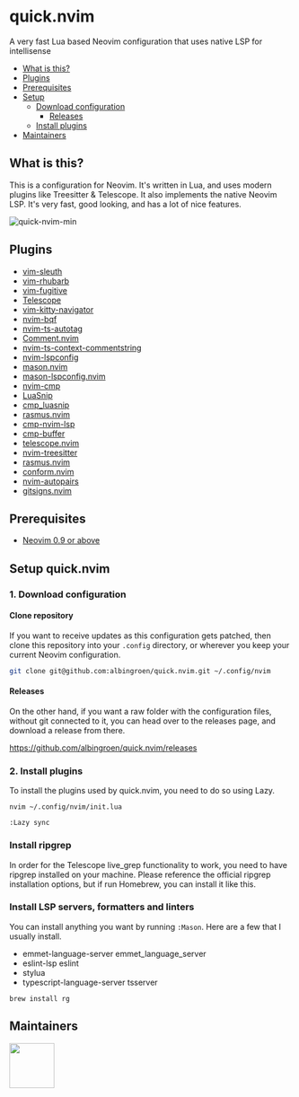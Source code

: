 # quick.nvim

A very fast Lua based Neovim configuration that uses native LSP for intellisense

- [What is this?](#what-is-this)
- [Plugins](#plugins)
- [Prerequisites](#prerequisites)
- [Setup](#setup-quicknvim)
  - [Download configuration](#1-download-configuration)
    - [Releases](#releases)
  - [Install plugins](#2-install-plugins)
- [Maintainers](#maintainers)

## What is this?

This is a configuration for Neovim. It's written in Lua, and uses modern plugins like Treesitter & Telescope. It also implements the native Neovim LSP. It's very fast, good looking, and has a lot of nice features.

![quick-nvim-min](https://github.com/albingroen/quick.nvim/assets/19674362/3721f3a0-7198-4e23-9d76-a907dadb91ff)

## Plugins

- [vim-sleuth](https://github.com/tpope/vim-sleuth)
- [vim-rhubarb](https://github.com/tpope/vim-rhubarb)
- [vim-fugitive](https://github.com/tpope/vim-fugitive)
- [Telescope](https://github.com/nvim-telescope/telescope.nvim)
- [vim-kitty-navigator](https://github.com/knubie/vim-kitty-navigator)
- [nvim-bqf](https://github.com/kevinhwang91/nvim-bqf)
- [nvim-ts-autotag](https://github.com/windwp/nvim-ts-autotag)
- [Comment.nvim](https://github.com/numToStr/Comment.nvim)
- [nvim-ts-context-commentstring](https://github.com/JoosepAlviste/nvim-ts-context-commentstring)
- [nvim-lspconfig](https://github.com/neovim/nvim-lspconfig)
- [mason.nvim](https://github.com/williamboman/mason.nvim)
- [mason-lspconfig.nvim](https://github.com/williamboman/mason-lspconfig.nvim)
- [nvim-cmp](https://github.com/hrsh7th/nvim-cmp)
- [LuaSnip](https://github.com/L3MON4D3/LuaSnip)
- [cmp_luasnip](https://github.com/saadparwaiz1/cmp_luasnip)
- [rasmus.nvim](https://github.com/kvrohit/rasmus.nvim)
- [cmp-nvim-lsp](https://github.com/hrsh7th/cmp-nvim-lsp)
- [cmp-buffer](https://github.com/hrsh7th/cmp-buffer)
- [telescope.nvim](https://github.com/nvim-telescope/telescope.nvim)
- [nvim-treesitter](https://github.com/nvim-treesitter/nvim-treesitter)
- [rasmus.nvim](https://github.com/kvrohit/rasmus.nvim)
- [conform.nvim](https://github.com/stevearc/conform.nvim)
- [nvim-autopairs](https://github.com/windwp/nvim-autopairs)
- [gitsigns.nvim](https://github.com/lewis6991/gitsigns.nvim)

## Prerequisites

- [Neovim 0.9 or above](https://neovim.io)

## Setup quick.nvim

### 1. Download configuration

#### Clone repository

If you want to receive updates as this configuration gets patched, then clone this repository into your `.config` directory, or wherever you keep your current Neovim configuration.

```sh
git clone git@github.com:albingroen/quick.nvim.git ~/.config/nvim
```

#### Releases

On the other hand, if you want a raw folder with the configuration files, without git connected to it, you can head over to the releases page, and download a release from there.

https://github.com/albingroen/quick.nvim/releases

### 2. Install plugins

To install the plugins used by quick.nvim, you need to do so using Lazy.

```
nvim ~/.config/nvim/init.lua
```

```
:Lazy sync
```

### Install ripgrep

In order for the Telescope live_grep functionality to work, you need to have ripgrep installed on your machine. Please reference the official ripgrep installation options, but if run Homebrew, you can install it like this.

### Install LSP servers, formatters and linters

You can install anything you want by running `:Mason`. Here are a few that I usually install.

- emmet-language-server emmet_language_server
- eslint-lsp eslint
- stylua
- typescript-language-server tsserver

```
brew install rg
```

## Maintainers

<a href="https://github.com/albingroen"> 
  <img src="https://avatars.githubusercontent.com/u/19674362?v=4" width="80" height="80" />
</a>
